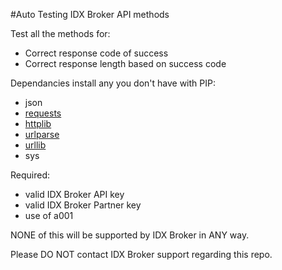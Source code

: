 #Auto Testing IDX Broker API methods

Test all the methods for:
* Correct response code of success
* Correct response length based on success code

Dependancies install any you don't have with PIP:
* json
* [requests](http://docs.python-requests.org/en/master/)
* [httplib](https://docs.python.org/2/library/httplib.html)
* [urlparse](https://docs.python.org/2/library/urlparse.html)
* [urllib](https://docs.python.org/2/library/urllib.html)
* sys

Required:
* valid IDX Broker API key
* valid IDX Broker Partner key
* use of a001

NONE of this will be supported by IDX Broker in ANY way.

Please DO NOT contact IDX Broker support regarding this repo.
